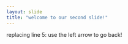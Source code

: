 ```yaml
---
layout: slide
title: "welcome to our second slide!"
---
```

replacing line 5:
use the left arrow to go back!
